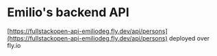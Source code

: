 # Emilio's backend API

[https://fullstackopen-api-emiliodeg.fly.dev/api/persons](https://fullstackopen-api-emiliodeg.fly.dev/api/persons) deployed over fly.io